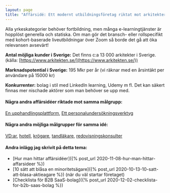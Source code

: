 ```yaml
---
layout: page
title: "Affärsidé: Ett modernt utbildningsföretag riktat mot arkitekter"
---
```

Alla yrkeskategorier behöver fortbildning, men många e-learningtjänster är hopplöst generella och statiska. Om man gör det bransch- eller rollspecifikt med kohort-baserade liveutbildningar över Zoom så borde det gå att öka relevansen avsevärt!

**Antal möjliga kunder i Sverige:** Det finns c:a 13 000 arkitekter i Sverige.(källa: [https://www.arkitekten.se/](https://www.arkitekten.se/))

**Marknadspotential i Sverige:** 195 Mkr per år (vi räknar med en årsintäkt per användare på 15000 kr)

**Konkurrenter:** bolag i stil med LinkedIn learning, Udemy m fl. Det kan säkert finnas mer nischade aktörer som man behöver se upp med.

#### Några andra affärsidéer riktade mot samma målgrupp:
[En upphandlingsplattform](/affarsideer/en-upphandlingsplattform-for-arkitekter/), [Ett personalundersökningsverktyg](/affarsideer/ett-personalundersokningsverktyg-for-arkitekter/)


#### Några andra möjliga målgrupper för samma idé:
[VD:ar](/affarsideer/ett-modernt-utbildningsforetag-riktat-mot-vd-ar/), [hotell](/affarsideer/ett-modernt-utbildningsforetag-riktat-mot-hotell/), [krögare](/affarsideer/ett-modernt-utbildningsforetag-riktat-mot-krogare/), [tandläkare](/affarsideer/ett-modernt-utbildningsforetag-riktat-mot-tandlakare/), [redovisningskonsulter](/affarsideer/ett-modernt-utbildningsforetag-riktat-mot-redovisningskonsulter/)

#### Andra inlägg jag skrivit på detta tema:
- [Hur man hittar affärsidéer]({% post_url 2020-11-08-hur-man-hittar-affarsideer %})
- [10 sätt att blåsa en minoritetsägare]({% post_url 2020-10-13-10-satt-att-blasa-aktieagare %}) (när du väl startar företaget)
- [Checklista för B2B SaaS-bolag]({% post_url 2020-12-02-checklista-for-b2b-saas-bolag %})

